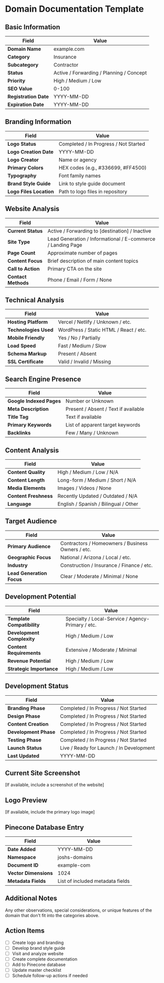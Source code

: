 # Domain Documentation Template

## Basic Information
| Field | Value |
|-------|-------|
| **Domain Name** | example.com |
| **Category** | Insurance |
| **Subcategory** | Contractor |
| **Status** | Active / Forwarding / Planning / Concept |
| **Priority** | High / Medium / Low |
| **SEO Value** | 0-100 |
| **Registration Date** | YYYY-MM-DD |
| **Expiration Date** | YYYY-MM-DD |

## Branding Information
| Field | Value |
|-------|-------|
| **Logo Status** | Completed / In Progress / Not Started |
| **Logo Creation Date** | YYYY-MM-DD |
| **Logo Creator** | Name or agency |
| **Primary Colors** | HEX codes (e.g., #336699, #FF4500) |
| **Typography** | Font family names |
| **Brand Style Guide** | Link to style guide document |
| **Logo Files Location** | Path to logo files in repository |

## Website Analysis
| Field | Value |
|-------|-------|
| **Current Status** | Active / Forwarding to [destination] / Inactive |
| **Site Type** | Lead Generation / Informational / E-commerce / Landing Page |
| **Page Count** | Approximate number of pages |
| **Content Focus** | Brief description of main content topics |
| **Call to Action** | Primary CTA on the site |
| **Contact Methods** | Phone / Email / Form / None |

## Technical Analysis
| Field | Value |
|-------|-------|
| **Hosting Platform** | Vercel / Netlify / Unknown / etc. |
| **Technologies Used** | WordPress / Static HTML / React / etc. |
| **Mobile Friendly** | Yes / No / Partially |
| **Load Speed** | Fast / Medium / Slow |
| **Schema Markup** | Present / Absent |
| **SSL Certificate** | Valid / Invalid / Missing |

## Search Engine Presence
| Field | Value |
|-------|-------|
| **Google Indexed Pages** | Number or Unknown |
| **Meta Description** | Present / Absent / Text if available |
| **Title Tag** | Text if available |
| **Primary Keywords** | List of apparent target keywords |
| **Backlinks** | Few / Many / Unknown |

## Content Analysis
| Field | Value |
|-------|-------|
| **Content Quality** | High / Medium / Low / N/A |
| **Content Length** | Long-form / Medium / Short / N/A |
| **Media Elements** | Images / Videos / None |
| **Content Freshness** | Recently Updated / Outdated / N/A |
| **Language** | English / Spanish / Bilingual / Other |

## Target Audience
| Field | Value |
|-------|-------|
| **Primary Audience** | Contractors / Homeowners / Business Owners / etc. |
| **Geographic Focus** | National / Arizona / Local / etc. |
| **Industry** | Construction / Insurance / Finance / etc. |
| **Lead Generation Focus** | Clear / Moderate / Minimal / None |

## Development Potential
| Field | Value |
|-------|-------|
| **Template Compatibility** | Specialty / Local-Service / Agency-Primary / etc. |
| **Development Complexity** | High / Medium / Low |
| **Content Requirements** | Extensive / Moderate / Minimal |
| **Revenue Potential** | High / Medium / Low |
| **Strategic Importance** | High / Medium / Low |

## Development Status
| Field | Value |
|-------|-------|
| **Branding Phase** | Completed / In Progress / Not Started |
| **Design Phase** | Completed / In Progress / Not Started |
| **Content Creation** | Completed / In Progress / Not Started |
| **Development Phase** | Completed / In Progress / Not Started |
| **Testing Phase** | Completed / In Progress / Not Started |
| **Launch Status** | Live / Ready for Launch / In Development |
| **Last Updated** | YYYY-MM-DD |

## Current Site Screenshot
[If available, include a screenshot of the website]

## Logo Preview
[If available, include the primary logo image]

## Pinecone Database Entry
| Field | Value |
|-------|-------|
| **Date Added** | YYYY-MM-DD |
| **Namespace** | joshs-domains |
| **Document ID** | example-com |
| **Vector Dimensions** | 1024 |
| **Metadata Fields** | List of included metadata fields |

## Additional Notes
Any other observations, special considerations, or unique features of the domain that don't fit into the categories above.

## Action Items
- [ ] Create logo and branding
- [ ] Develop brand style guide
- [ ] Visit and analyze website
- [ ] Create complete documentation
- [ ] Add to Pinecone database
- [ ] Update master checklist
- [ ] Schedule follow-up actions if needed
